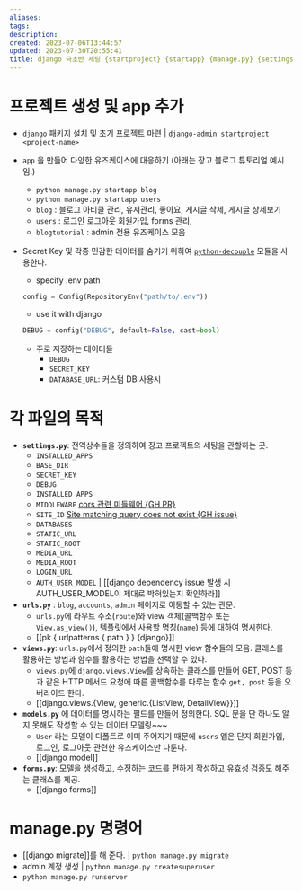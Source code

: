 ```yaml
---
aliases: 
tags: 
description:
created: 2023-07-06T13:44:57
updated: 2023-07-30T20:55:41
title: django 극초반 세팅 {startproject} {startapp} {manage.py} {settings.py, urls.py, models.py, forms.py}
---
```


# 프로젝트 생성 및 app 추가

- `django` 패키지 설치 및 초기 프로젝트 마련 | `django-admin startproject <project-name>` 
- `app` 을 만들어 다양한 유즈케이스에 대응하기  (아래는 장고 블로그 튜토리얼 예시임.)
	- `python manage.py startapp blog` 
	- `python manage.py startapp users`
	- `blog` : 블로그 아티클 관리, 유저관리, 좋아요, 게시글 삭제, 게시글 상세보기
	- `users` : 로그인 로그아웃 회원가입, forms 관리, 
	- `blogtutorial` : admin 전용 유즈케이스 모음
- Secret Key 및 각종 민감한 데이터를 숨기기 위하여 [`python-decouple`](https://github.com/HBNetwork/python-decouple) 모듈을 사용한다.

	- specify .env path

	```python
	config = Config(RepositoryEnv("path/to/.env"))
	```

	- use it with django

	```python
	DEBUG = config("DEBUG", default=False, cast=bool)
	```

	- 주로 저장하는 데이터들
		- `DEBUG`
		- `SECRET_KEY`
		- `DATABASE_URL`: 커스텀 DB 사용시

# 각 파일의 목적

- **`settings.py`**: 전역상수들을 정의하여 장고 프로젝트의 세팅을 관할하는 곳. 
	- `INSTALLED_APPS`
	- `BASE_DIR`
	- `SECRET_KEY`
	- `DEBUG`
	- `INSTALLED_APPS`
	- `MIDDLEWARE` [cors 관련 미들웨어 {GH PR}](https://github.com/ESTsoft-Book-Project/bookstore/pull/137)
	- `SITE_ID` [Site matching query does not exist {GH issue}](https://github.com/ESTsoft-Book-Project/bookstore/issues/63#issuecomment-1610864033)
	- `DATABASES`
	- `STATIC_URL`
	- `STATIC_ROOT`
	- `MEDIA_URL`
	- `MEDIA_ROOT`
	- `LOGIN_URL`
	- `AUTH_USER_MODEL` | [[django dependency issue 발생 시 AUTH_USER_MODEL이 제대로 박혀있는지 확인하라]]
- **`urls.py`** : `blog`, `accounts`, `admin` 페이지로 이동할 수 있는 관문.
	- `urls.py`에 라우트 주소(`route`)와 view 객체(콜백함수 또는 `View.as_view()`), 템플릿에서 사용할 명칭(`name`) 등에 대하여 명시한다. 
	- [[pk { urlpatterns { path } } {django}]]
- **`views.py`**: `urls.py`에서 정의한 `path`들에 명시한 view 함수들의 모음. 클래스를 활용하는 방법과 함수를 활용하는 방법을 선택할 수 있다.
	- `views.py`에 `django.views.View`를 상속하는 클래스를 만들어 GET, POST 등과 같은 HTTP 메서드 요청에 따른 콜백함수를 다루는 함수 `get, post` 등을 오버라이드 한다.
	- [[django.views.{View, generic.{ListView, DetailView}}]]
- **`models.py`** 에 데이터를 명시하는 필드를 만들어 정의한다. SQL 문을 단 하나도 알지 못해도 작성할 수 있는 데이터 모델링~~~ 
	- `User` 라는 모델이 디폴트로 이미 주어지기 때문에 `users` 앱은 단지 회원가입, 로그인, 로그아웃 관련한 유즈케이스만 다룬다. 
	- [[django model]] 
- **`forms.py`**: 모델을 생성하고, 수정하는 코드를 편하게 작성하고 유효성 검증도 해주는 클래스를 제공.
	- [[django forms]]

# manage.py 명령어

- [[django migrate]]를 해 준다. | `python manage.py migrate`
- admin 계정 생성 | `python manage.py createsuperuser`
- `python manage.py runserver`
